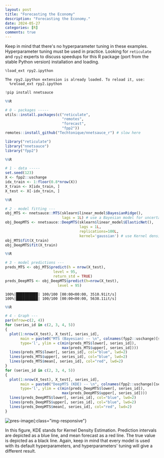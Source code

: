```yaml
---
layout: post
title: "Forecasting the Economy"
description: "Forecasting the Economy."
date: 2024-05-27
categories: [R]
comments: true
---
```


Keep in mind that there's no hyperparameter tuning in these examples. Hyperparameter tuning must be used in practice. Looking for `reticulate` and `rpy2` experts to discuss speedups for this R package (port from the stable Python version) installation and loading.


```python
%load_ext rpy2.ipython
```

    The rpy2.ipython extension is already loaded. To reload it, use:
      %reload_ext rpy2.ipython



```python
!pip install nnetsauce
```

```r
%%R

# 0 - packages -----
utils::install.packages(c("reticulate",
                          "remotes",
                          "forecast",
                          "fpp2"))
remotes::install_github("Techtonique/nnetsauce_r") # slow here

library("reticulate")
library("nnetsauce")
library("fpp2")
```


```r
%%R

# 1 - data -----
set.seed(123)
X <- fpp2::uschange
idx_train <- 1:floor(0.8*nrow(X))
X_train <- X[idx_train, ]
X_test <- X[-idx_train, ]

```


```r
%%R

# 2 - model fitting ---
obj_MTS <- nnetsauce::MTS(sklearn$linear_model$BayesianRidge(),
                          lags = 1L) # use a Bayesian model for uncertainty quantification
obj_DeepMTS <- nnetsauce::DeepMTS(sklearn$linear_model$ElasticNet(),
                                  lags = 1L,
                                  replications=100L,
                                  kernel='gaussian') # use Kernel density for uncertainty quantification
obj_MTS$fit(X_train)
obj_DeepMTS$fit(X_train)
```


```r
%%R

# 3 - model predictions ---
preds_MTS <- obj_MTS$predict(h = nrow(X_test),
                      level = 95,
                      return_std = TRUE)
preds_DeepMTS <- obj_DeepMTS$predict(h=nrow(X_test),
                        level = 95)

```

    100%|██████████| 100/100 [00:00<00:00, 3510.91it/s]
    100%|██████████| 100/100 [00:00<00:00, 5638.11it/s]



```r
%%R

# 4 - Graph ---
par(mfrow=c(2, 4))
for (series_id in c(2, 3, 4, 5))
{
  plot(1:nrow(X_test), X_test[, series_id],
       main = paste0("MTS (Bayesian) -- \n", colnames(fpp2::uschange)[series_id]),
       type='l', ylim = c(min(preds_MTS$lower[, series_id]),
                          max(preds_MTS$upper[, series_id])))
  lines(preds_MTS$lower[, series_id], col="blue", lwd=2)
  lines(preds_MTS$upper[, series_id], col="blue", lwd=2)
  lines(preds_MTS$mean[, series_id], col="red", lwd=2)
}
for (series_id in c(2, 3, 4, 5))
{
  plot(1:nrow(X_test), X_test[, series_id],
       main = paste0("DeepMTS (KDE) -- \n", colnames(fpp2::uschange)[series_id]),
       type='l', ylim = c(min(preds_DeepMTS$lower[, series_id]),
                          max(preds_DeepMTS$upper[, series_id])))
  lines(preds_DeepMTS$lower[, series_id], col="blue", lwd=2)
  lines(preds_DeepMTS$upper[, series_id], col="blue", lwd=2)
  lines(preds_DeepMTS$mean[, series_id], col="red", lwd=2)
}
```

![pres-image]({{base}}/images/2024-05-27/2024-05-27-image1.png){:class="img-responsive"}        

In this figure, KDE stands for Kernel Density Estimation. Prediction intervals are depicted as a blue line, and mean forecast as a red line. The true value is depicted as a black line. Again, keep in mind that every model is used with its default hyperparameters, and hyperparameters' tuning will give a different result.